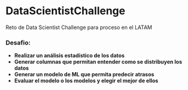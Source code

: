 # DataScientistChallenge

Reto de Data Scientist Challenge para proceso en el LATAM

### Desafio:
- **Realizar un análisis estadístico de los datos**
- **Generar columnas que permitan entender como se distribuyen los datos**
- **Generar un modelo de ML que permita predecir atrasos**
- **Evaluar el modelo o los modelos y elegir el mejor de ellos**

